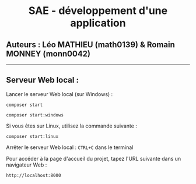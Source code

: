 # <div align="center">SAE - développement d'une application</div>

## Auteurs : Léo MATHIEU (math0139) & Romain MONNEY (monn0042)

___

## Serveur Web local :

Lancer le serveur Web local (sur Windows) :
```
composer start
```
```
composer start:windows
```
Si vous êtes sur Linux, utilisez la commande suivante :
```
composer start:linux
```
Arrêter le serveur Web local : ``CTRL+C`` dans le terminal

Pour accéder à la page d'accueil du projet, tapez l'URL suivante dans un navigateur Web :
```
http://localhost:8000
```